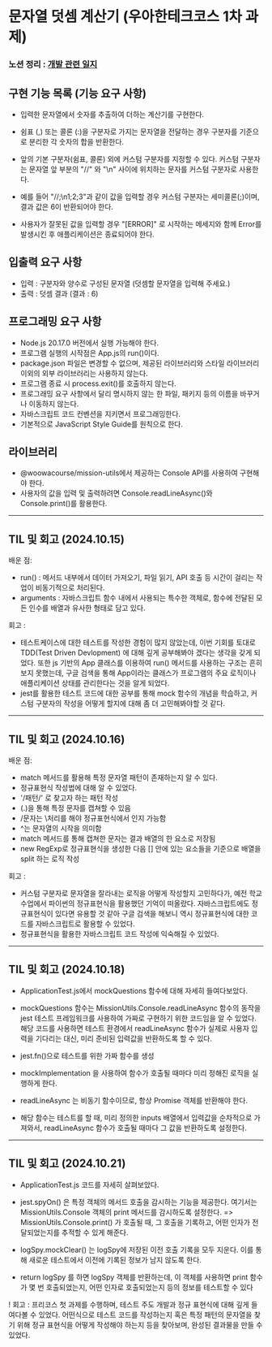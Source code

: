 # 문자열 덧셈 계산기 (우아한테크코스 1차 과제) 

### 노션 정리 : [개발 관련 일지](https://www.notion.so/126221c9c51380a4b1cbdb7473dac00f)

## 구현 기능 목록 (기능 요구 사항)

- 입력한 문자열에서 숫자를 추출하여 더하는 계산기를 구현한다.

- 쉼표 (,) 또는 콜론 (:)을 구분자로 가지는 문자열을 전달하는 경우 구분자를 기준으로 분리한 각 숫자의 합을 반환한다.

- 앞의 기본 구분자(쉼표, 콜론) 외에 커스텀 구분자를 지정할 수 있다. 커스텀 구분자는 문자열 앞 부분의 "//" 와 "\n" 사이에 위치하는 문자를 커스텀 구분자로 사용한다.

- 예를 들어 "//;\n1;2;3"과 같이 값을 입력할 경우 커스텀 구분자는 세미콜론(;)이며, 결과 값은 6이 반환되어야 한다.

- 사용자가 잘못된 값을 입력할 경우 "[ERROR]" 로 시작하는 메세지와 함께 Error를 발생시킨 후 애플리케이션은 종료되어야 한다.

## 입출력 요구 사항

- 입력 : 구분자와 양수로 구성된 문자열 (덧셈할 문자열을 입력해 주세요.)
- 출력 : 덧셈 결과 (결과 : 6)

## 프로그래밍 요구 사항

- Node.js 20.17.0 버전에서 실행 가능해야 한다.
- 프로그램 실행의 시작점은 App.js의 run()이다.
- package.json 파일은 변경할 수 없으며, 제공된 라이브러리와 스타일 라이브러리 이외의 외부 라이브러리는 사용하지 않는다.
- 프로그램 종료 시 process.exit()를 호출하지 않는다.
- 프로그래밍 요구 사항에서 달리 명시하지 않는 한 파일, 패키지 등의 이름을 바꾸거나 이동하지 않는다.
- 자바스크립트 코드 컨벤션을 지키면서 프로그래밍한다.
- 기본적으로 JavaScript Style Guide를 원칙으로 한다.

## 라이브러리

- @woowacourse/mission-utils에서 제공하는 Console API를 사용하여 구현해야 한다.
- 사용자의 값을 입력 및 출력하려면 Console.readLineAsync()와 Console.print()를 활용한다.

<hr>

## TIL 및 회고 (2024.10.15)

배운 점:

- run() : 메서드 내부에서 데이터 가져오기, 파일 읽기, API 호출 등 시간이 걸리는 작업이 비동기적으로 처리된다.
- arguments : 자바스크립트 함수 내에서 사용되는 특수한 객체로, 함수에 전달된 모든 인수를 배열과 유사한 형태로 담고 있다.

회고 :

- 테스트케이스에 대한 테스트를 작성한 경험이 많지 않았는데, 이번 기회를 토대로 TDD(Test Driven Devlopment) 에 대해 깊게 공부해봐야 겠다는 생각을 갖게 되었다. 또한 js 기반의 App 클래스를 이용하여 run() 메서드를 사용하는 구조는 흔히 보지 못했는데, 구글 검색을 통해 App이라는 클래스가 프로그램의 주요 로직이나 애플리케이션 상태를 관리한다는 것을 알게 되었다.
- jest를 활용한 테스트 코드에 대한 공부를 통해 mock 함수의 개념을 학습하고, 커스텀 구분자의 작성을 어떻게 할지에 대해 좀 더 고민해봐야할 것 같다.

<hr>

## TIL 및 회고 (2024.10.16)

배운 점:

- match 메서드를 활용해 특정 문자열 패턴이 존재하는지 알 수 있다.
- 정규표현식 작성법에 대해 알 수 있었다.
- '/패턴/' 로 찾고자 하는 패턴 작성
- (.)을 통해 특정 문자를 캡쳐할 수 있음
- /문자는 \처리를 해야 정규표현식에서 인지 가능함
- ^는 문자열의 시작을 의미함
- match 메서드를 통해 캡쳐한 문자는 결과 배열의 한 요소로 저장됨
- new RegExp로 정규표현식을 생성한 다음 [] 안에 있는 요소들을 기준으로 배열을 split 하는 로직 작성

회고 :

- 커스텀 구분자로 문자열을 잘라내는 로직을 어떻게 작성할지 고민하다가, 예전 학교 수업에서 파이썬의 정규표현식을 활용했던 기억이 떠올랐다. 자바스크립트에도 정규표현식이 있다면 유용할 것 같아 구글 검색을 해보니 역시 정규표현식에 대한 코드를 자바스크립트로 활용할 수 있었다.
- 정규표현식을 활용한 자바스크립트 코드 작성에 익숙해질 수 있었다.

<hr>

## TIL 및 회고 (2024.10.18)

- ApplicationTest.js에서 mockQuestions 함수에 대해 자세히 들여다보았다.

- mockQuestions 함수는 MissionUtils.Console.readLineAsync 함수의 동작을 jest 테스트 프레임워크를 사용하여 가짜로 구현하기 위한 코드임을 알 수 있었다. 해당 코드를 사용하면 테스트 환경에서 readLineAsync 함수가 실제로 사용자 입력을 기다리는 대신, 미리 준비된 입력값을 반환하도록 할 수 있다.

- jest.fn()으로 테스트를 위한 가짜 함수를 생성

- mockImplementation 을 사용하여 함수가 호출될 때마다 미리 정해진 로직을
  실행하게 한다.

- readLineAsync 는 비동기 함수이므로, 항상 Promise 객체를 반환해야 한다.

- 해당 함수는 테스트를 할 때, 미리 정의한 inputs 배열에서 입력값을 순차적으로 가져와서, readLineAsync 함수가 호출될 때마다 그 값을 반환하도록 설정한다.

<hr>

## TIL 및 회고 (2024.10.21)

- ApplicationTest.js 코드를 자세히 살펴보았다.

- jest.spyOn() 은 특정 객체의 메서드 호출을 감시하는 기능을 제공한다. 여기서는 MissionUtils.Console 객체의 print 메서드를 감시하도록 설정한다.
  => MissionUtils.Console.print() 가 호출될 때, 그 호출을 기록하고, 어떤 인자가 전달되었는지를 추적할 수 있게 해준다.

- logSpy.mockClear() 는 logSpy에 저장된 이전 호출 기록을 모두 지운다. 이를 통해 새로운 테스트에서 이전에 기록된 정보가 남지 않도록 한다.

- return logSpy 를 하면 logSpy 객체를 반환하는데, 이 객체를 사용하면 print 함수가 몇 번 호출되었는지, 어떤 인자로 호출되었는지 등의 정보를 테스트할 수 있다

! 회고 : 프리코스 첫 과제를 수행하며, 테스트 주도 개발과 정규 표현식에 대해 깊게 들여다볼 수 있었다. 어떤식으로 테스트 코드를 작성하는지 혹은 특정 패턴의 문자열을 찾기 위해 정규 표현식을 어떻게 작성해야 하는지 등을 찾아보며, 완성된 결과물을 만들 수 있었다.
